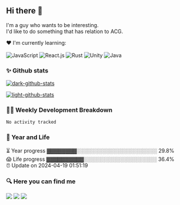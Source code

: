 
## Hi there 👋
I'm a guy who wants to be interesting.  
I'd like to do something that has relation to ACG.

❤️ I'm currently learning:  
<br>
![JavaScript](https://img.shields.io/badge/javascript-%23323330.svg?style=for-the-badge&logo=javascript&logoColor=%23F7DF1E) ![React.js](https://img.shields.io/badge/react-%2335495e.svg?style=for-the-badge&logo=react&logoColor=%2361dafb) ![Rust](https://img.shields.io/badge/rust-%23a72145.svg?style=for-the-badge&logo=rust&logoColor=white) ![Unity](https://img.shields.io/badge/unity-%23000000.svg?style=for-the-badge&logo=unity&logoColor=white) ![Java](https://img.shields.io/badge/Java-%23ED8B00.svg?style=for-the-badge&logo=java&logoColor=white) 

### ✨ Github stats
[![dark-github-stats](https://github-readme-stats.vercel.app/api?username=GeeKaven&show_icons=true&hide_title=true&hide=contribs&hide_border=true&count_private=true&theme=tokyonight#gh-dark-mode-only)](https://github-readme-stats.vercel.app/api?username=GeeKaven&theme=tokyonight#gh-dark-mode-only)

[![light-github-stats](https://github-readme-stats.vercel.app/api?username=GeeKaven&show_icons=true&hide_title=true&hide=contribs&count_private=true&theme=buefy#gh-light-mode-only)](https://github-readme-stats.vercel.app/api?username=GeeKaven&theme=buefy#gh-light-mode-only)

### 🏊‍♂️ Weekly Development Breakdown
<!--START_SECTION:waka-->

```txt
No activity tracked
```

<!--END_SECTION:waka-->

### 👻 Year and Life
<!-- progress starts -->
⏳ Year progress ▓▓▓▓▓▓▓▓░░░░░░░░░░░░░░░░░░░░░░ 29.8%   
😱 Life progress ▓▓▓▓▓▓▓▓▓▓░░░░░░░░░░░░░░░░░░░░ 36.4%   
⏰ Update on 2024-04-19 01:51:19

<!-- progress ends -->

### 🔍 Here you can find me
<a href="https://tawawa.moe" target="_blank"><img src="https://img.shields.io/badge/Blog-tawawa.moe-red"></a> <a href="https://twitter.com/tawawa_moe" target="_blank"><img src="https://img.shields.io/badge/Twitter-%40tawawa_moe-28a8ea"></a> <a href="mailto:i@tawawa.moe"><img src="https://img.shields.io/badge/Email-i%40tawawa.moe-orange"></a>
